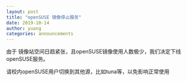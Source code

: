 ```yaml
---
layout: post
title: "openSUSE 镜像停止服务"
date: 2019-10-14
author: yuang
categories: announcements
---
```


由于 镜像站空间日趋紧张，且openSUSE镜像使用人数极少，我们决定下线openSUSE服务。

请校内openSUSE用户切换到其他源，比如tuna等，以免影响正常使用
